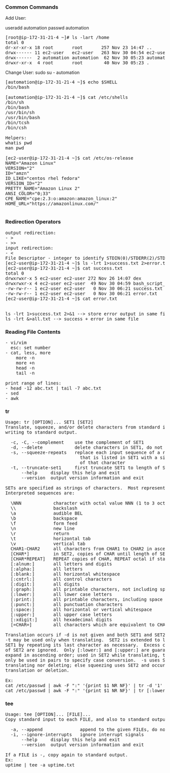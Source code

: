 ### Common Commands

Add User:

useradd automation
passwd automation
<pre>
[root@ip-172-31-21-4 ~]# ls -lart /home
total 0
dr-xr-xr-x 18 root       root       257 Nov 23 14:47 ..
drwx------ 11 ec2-user   ec2-user   263 Nov 30 04:54 ec2-user
drwx------  2 automation automation  62 Nov 30 05:23 automation
drwxr-xr-x  4 root       root        40 Nov 30 05:23 .
</pre>

Change User:
sudo su - automation
<pre>
[automation@ip-172-31-21-4 ~]$ echo $SHELL
/bin/bash

[automation@ip-172-31-21-4 ~]$ cat /etc/shells
/bin/sh
/bin/bash
/usr/bin/sh
/usr/bin/bash
/bin/tcsh
/bin/csh

Helpers:
whatis pwd
man pwd

[ec2-user@ip-172-31-21-4 ~]$ cat /etc/os-release
NAME="Amazon Linux"
VERSION="2"
ID="amzn"
ID_LIKE="centos rhel fedora"
VERSION_ID="2"
PRETTY_NAME="Amazon Linux 2"
ANSI_COLOR="0;33"
CPE_NAME="cpe:2.3:o:amazon:amazon_linux:2"
HOME_URL="https://amazonlinux.com/"

</pre>

### Redirection Operators
<pre>
output redirection:
- >
- >>
input redirection:
- <
File Descriptor - integer to identify STDIN(0)/STDERR(2)/STDOUT(1)
[ec2-user@ip-172-31-21-4 ~]$ ls -lrt 1>success.txt 2>error.txt
[ec2-user@ip-172-31-21-4 ~]$ cat success.txt
total 0
drwxrwxr-x 5 ec2-user ec2-user 272 Nov 26 14:07 dex
drwxrwxr-x 4 ec2-user ec2-user  49 Nov 30 04:59 bash_script_workspace
-rw-rw-r-- 1 ec2-user ec2-user   0 Nov 30 06:21 success.txt
-rw-rw-r-- 1 ec2-user ec2-user   0 Nov 30 06:21 error.txt
[ec2-user@ip-172-31-21-4 ~]$ cat error.txt


ls -lrt 1>success.txt 2>&1 --> store error output in same file as 1
ls -lrt &>all.txt --> success + error in same file
</pre>

### Reading File Contents
<pre>
- vi/vim 
  esc: set number
- cat, less, more
    more -n
    more +n
    head -n 
    tail -n

print range of lines:
- head -12 abc.txt | tail -7 abc.txt
- sed
- awk
</pre>
### tr
<pre>
Usage: tr [OPTION]... SET1 [SET2]
Translate, squeeze, and/or delete characters from standard input,
writing to standard output.

  -c, -C, --complement    use the complement of SET1
  -d, --delete            delete characters in SET1, do not translate
  -s, --squeeze-repeats   replace each input sequence of a repeated character
                            that is listed in SET1 with a single occurrence
                            of that character
  -t, --truncate-set1     first truncate SET1 to length of SET2
      --help     display this help and exit
      --version  output version information and exit

SETs are specified as strings of characters.  Most represent themselves.
Interpreted sequences are:

  \NNN            character with octal value NNN (1 to 3 octal digits)
  \\              backslash
  \a              audible BEL
  \b              backspace
  \f              form feed
  \n              new line
  \r              return
  \t              horizontal tab
  \v              vertical tab
  CHAR1-CHAR2     all characters from CHAR1 to CHAR2 in ascending order
  [CHAR*]         in SET2, copies of CHAR until length of SET1
  [CHAR*REPEAT]   REPEAT copies of CHAR, REPEAT octal if starting with 0
  [:alnum:]       all letters and digits
  [:alpha:]       all letters
  [:blank:]       all horizontal whitespace
  [:cntrl:]       all control characters
  [:digit:]       all digits
  [:graph:]       all printable characters, not including space
  [:lower:]       all lower case letters
  [:print:]       all printable characters, including space
  [:punct:]       all punctuation characters
  [:space:]       all horizontal or vertical whitespace
  [:upper:]       all upper case letters
  [:xdigit:]      all hexadecimal digits
  [=CHAR=]        all characters which are equivalent to CHAR

Translation occurs if -d is not given and both SET1 and SET2 appear.
-t may be used only when translating.  SET2 is extended to length of
SET1 by repeating its last character as necessary.  Excess characters
of SET2 are ignored.  Only [:lower:] and [:upper:] are guaranteed to
expand in ascending order; used in SET2 while translating, they may
only be used in pairs to specify case conversion.  -s uses SET1 if not
translating nor deleting; else squeezing uses SET2 and occurs after
translation or deletion.

Ex:
cat /etc/passwd | awk -F ":" '{print $1 NR NF}' | tr -d '1'
cat /etc/passwd | awk -F ":" '{print $1 NR NF}' | tr [:lower:] [:upper:]
</pre>

### tee
<pre>
Usage: tee [OPTION]... [FILE]...
Copy standard input to each FILE, and also to standard output.

  -a, --append              append to the given FILEs, do not overwrite
  -i, --ignore-interrupts   ignore interrupt signals
      --help     display this help and exit
      --version  output version information and exit

If a FILE is -, copy again to standard output.
Ex:
uptime | tee -a uptime.txt
</pre>